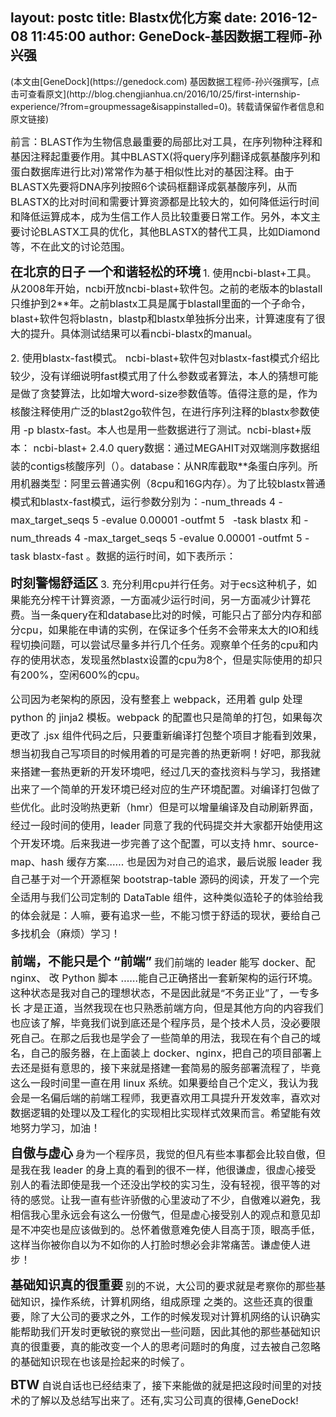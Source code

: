 layout: postc
title: Blastx优化方案
date: 2016-12-08 11:45:00
author: GeneDock-基因数据工程师-孙兴强
--------

<p class="author-title">(本文由[GeneDock](https://genedock.com) 基因数据工程师-孙兴强撰写，[点击可查看原文](http://blog.chengjianhua.cn/2016/10/25/first-internship-experience/?from=groupmessage&isappinstalled=0)。转载请保留作者信息和原文链接)</p>
</p>
<span style="font-size:16px">前言：BLAST作为生物信息最重要的局部比对工具，在序列物种注释和基因注释起重要作用。其中BLASTX(将query序列翻译成氨基酸序列和蛋白数据库进行比对)常常作为基于相似性比对的基因注释。由于BLASTX先要将DNA序列按照6个读码框翻译成氨基酸序列，从而BLASTX的比对时间和需要计算资源都是比较大的，如何降低运行时间和降低运算成本，成为生信工作人员比较重要日常工作。另外，本文主要讨论BLASTX工具的优化，其他BLASTX的替代工具，比如Diamond等，不在此文的讨论范围。</span>
</p>
<!-- more -->
<span style="font-size:20px"><strong>在北京的日子</strong></span>
<span style="font-size:20px"><strong>一个和谐轻松的环境</strong></span>
<span style="font-size:16px">1. 使用ncbi-blast+工具。 从2008年开始，ncbi开放ncbi-blast+软件包。之前的老版本的blastall只维护到2**年。之前blastx工具是属于blastall里面的一个子命令，blast+软件包将blastn，blastp和blastx单独拆分出来，计算速度有了很大的提升。具体测试结果可以看ncbi-blastx的manual。</span>

<span style="font-size:16px; line-height: 1.8;">2. 使用blastx-fast模式。 ncbi-blast+软件包对blastx-fast模式介绍比较少，没有详细说明fast模式用了什么参数或者算法，本人的猜想可能是做了贪婪算法，比如增大word-size参数值等。值得注意的是，作为核酸注释使用广泛的blast2go软件包，在进行序列注释的blastx参数使用 -p blastx-fast。本人也是用一些数据进行了测试。ncbi-blast+版本： ncbi-blast+ 2.4.0 query数据：通过MEGAHIT对双端测序数据组装的contigs核酸序列（）。database：从NR库截取**条蛋白序列。所用机器类型：阿里云普通实例（8cpu和16G内存）。为了比较blastx普通模式和blastx-fast模式，运行参数分别为：-num_threads 4  -max_target_seqs 5 -evalue 0.00001 -outfmt 5   -task  blastx 和 -num_threads 4  -max_target_seqs 5 -evalue 0.00001 -outfmt 5 -task  blastx-fast 。数据的运行时间，如下表所示：</span>
</p>
<span style="font-size:20px"><strong>时刻警惕舒适区</strong></span>
<span style="font-size:16px">3. 充分利用cpu并行任务。对于ecs这种机子，如果能充分榨干计算资源，一方面减少运行时间，另一方面减少计算花费。当一条query在和database比对的时候，可能只占了部分内存和部分cpu，如果能在申请的实例，在保证多个任务不会带来太大的IO和线程切换问题，可以尝试尽量多并行几个任务。观察单个任务的cpu和内存的使用状态，发现虽然blastx设置的cpu为8个，但是实际使用的却只有200%，空闲600%的cpu。</span>

<span style="font-size:16px; line-height: 1.8;">公司因为老架构的原因，没有整套上 webpack，还用着 gulp 处理 python 的 jinja2 模板。webpack 的配置也只是简单的打包，如果每次更改了 .jsx 组件代码之后，只要重新编译打包整个项目才能看到效果，想当初我自己写项目的时候用着的可是完善的热更新啊！好吧，那我就来搭建一套热更新的开发环境吧，经过几天的查找资料与学习，我搭建出来了一个简单的开发环境已经对应的生产环境配置。对编译打包做了些优化。此时没哟热更新（hmr）但是可以增量编译及自动刷新界面，经过一段时间的使用，leader 同意了我的代码提交并大家都开始使用这个开发环境。后来我进一步完善了这个配置，可以支持 hmr、source-map、hash 缓存方案…… 也是因为对自己的追求，最后说服 leader 我自己基于对一个开源框架 bootstrap-table 源码的阅读，开发了一个完全适用与我们公司定制的 DataTable 组件，这种类似造轮子的体验给我的体会就是：人嘛，要有追求一些，不能习惯于舒适的现状，要给自己多找机会（麻烦）学习！</span>
</p>
<span style="font-size:20px"><strong>前端，不能只是个 “前端”</strong></span>
<span style="font-size:16px">我们前端的 leader 能写 docker、配 nginx、 改 Python 脚本 ……能自己正确搭出一套新架构的运行环境。这种状态是我对自己的理想状态，不是因此就是“不务正业”了，一专多长 才是正道，当然我现在也只熟悉前端方向，但是其他方向的内容我们也应该了解，毕竟我们说到底还是个程序员，是个技术人员，没必要限死自己。在那之后我也是学会了一些简单的用法，我现在有个自己的域名，自己的服务器，在上面装上 docker、nginx，把自己的项目部署上去还是挺有意思的，接下来就是搭建一套简易的服务部署流程了，毕竟这么一段时间里一直在用 linux 系统。如果要给自己个定义，我认为我会是一名偏后端的前端工程师，我更喜欢用工具提升开发效率，喜欢对数据逻辑的处理以及工程化的实现相比实现样式效果而言。希望能有效地努力学习，加油！</span>
</p>
<span style="font-size:20px"><strong>自傲与虚心</strong></span>
<span style="font-size:16px">身为一个程序员，我觉的但凡有些本事都会比较自傲，但是我在我 leader 的身上真的看到的很不一样，他很谦虚，很虚心接受别人的看法即使是我一个还没出学校的实习生，没有轻视，很平等的对待的感觉。让我一直有些许骄傲的心里波动了不少，自傲难以避免，我相信我心里永远会有这么一份傲气，但是虚心接受别人的观点和意见却是不冲突也是应该做到的。总怀着傲意难免使人目高于顶，眼高手低，这样当你被你自以为不如你的人打脸时想必会非常痛苦。谦虚使人进步！</span>
</p>
<span style="font-size:20px"><strong>基础知识真的很重要</strong></span>
<span style="font-size:16px">别的不说，大公司的要求就是考察你的那些基础知识，操作系统，计算机网络，组成原理 之类的。这些还真的很重要，除了大公司的要求之外，工作的时候发现对计算机网络的认识确实能帮助我们开发时更敏锐的察觉出一些问题，因此其他的那些基础知识真的很重要，真的能改变一个人的思考问题时的角度，过去被自己忽略的基础知识现在也该是捡起来的时候了。</span>
</p>
<span style="font-size:20px"><strong>BTW</strong></span>
<span style="font-size:16px">自说自话也已经结束了，接下来能做的就是把这段时间里的对技术的了解以及总结写出来了。还有,实习公司真的很棒,GeneDock!</span>







